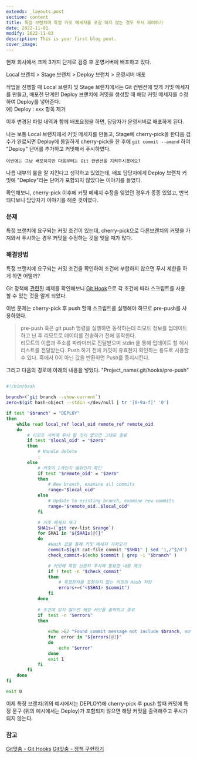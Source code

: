 ```yaml
---
extends: _layouts.post
section: content
title: 특정 브랜치에 특정 커밋 메세지를 포함 하지 않는 경우 푸시 제어하기
date: 2022-11-01
modify: 2022-11-03
description: This is your first blog post.
cover_image: 
---
```


현재 회사에서 크게 3가지 단계로 검증 후 운영서버에 배포하고 있다.

Local 브랜치 > Stage 브랜치 > Deploy 브랜치 > 운영서버 배포

작업을 진행할 때 Local 브랜치 및 Stage 브랜치에서는 Git 컨벤션에 맞게 커밋 메세지를 만들고,
배포전 단계인 Deploy 브랜치에 커밋을 생성할 때 해당 커밋 메세지를 수정하여 Deploy를 넣어준다.   
예) Deploy : xxx 항목 제거

이후 변경된 파일 내역과 함께 배포요청을 하면, 담당자가 운영서버로 배포하게 된다.


나는 보통 Local 브랜치에서 커밋 메세지를 만들고, Stage에 cherry-pick을 한다음 검수가 완료되면
Deploy에 동일하게 cherry-pick을 한 후에 ```git commit --amend``` 하여 "Deploy" 단어를 추가하고 커밋해서 푸시하였다.

``` 
이번에는 그냥 배포하지만 다음부터는 Git 컨벤션을 지켜주시겠어요?
```

나름 내부의 룰을 잘 지킨다고 생각하고 있었는데, 배포 담당자에게 Deploy 브랜치 커밋에 "Deploy"라는 단어가 포함되지 않았다는 이야기를 들었다.   

확인해보니, cherry-pick 이후에 커밋 메세지 수정을 잊었던 경우가 종종 있었고, 반복되다보니 담당자가 이야기를 해준 것이였다.

### 문제

특정 브랜치에 요구되는 커밋 조건이 있는데, cherry-pick으로 다른브랜치의 커밋을 가져와서 푸시하는 경우 커밋을 수정하는 것을 잊을 때가 많다.

### 해결방법

특정 브랜치에 요구되는 커밋 조건을 확인하여 조건에 부합하지 않으면 푸시 제한을 하게 하면 어떨까?

Git 정책에 [관련](https://git-scm.com/book/ko/v2/Git%EB%A7%9E%EC%B6%A4-%EC%A0%95%EC%B1%85-%EA%B5%AC%ED%98%84%ED%95%98%EA%B8%B0)된 예제를 확인해보니
[Git Hook](https://git-scm.com/book/ko/v2/Git%EB%A7%9E%EC%B6%A4-Git-Hooks)으로 각 조건에 따라 스크립트를 사용 할 수 있는 것을 알게 되었다.

이번 문제는 cherry-pick 후 push 할때 스크립트를 실행해야 하므로 pre-push를 사용하였다.

> pre-push 훅은 git push 명령을 실행하면 동작하는데 리모트 정보를 업데이트 하고 난 후 리모트로 데이터를 전송하기 전에 동작한다.  
> 리모트의 이름과 주소를 파라미터로 전달받으며 stdin 을 통해 업데이트 할 해시 리스트를 전달받는다. 
> Push 하기 전에 커밋이 유효한지 확인하는 용도로 사용할 수 있다. 
> 훅에서 0이 아닌 값을 반환하면 Push를 중지시킨다.

그리고 다음의 경로에 아래의 내용을 넣었다. "Project_name/.git/hooks/pre-push"

```bash

#!/bin/bash

branch=(`git branch --show-current`)
zero=$(git hash-object --stdin </dev/null | tr '[0-9a-f]' '0')

if test "$branch" = "DEPLOY"
then
    while read local_ref local_oid remote_ref remote_oid
    do
        # 리모트 서버에 푸시 할 것이 없으면 그대로 종료
        if test "$local_oid" = "$zero"
        then
            # Handle delete
            :
        else
            # 커밋이 1개인지 범위인지 확인
            if test "$remote_oid" = "$zero"
            then
                # New branch, examine all commits
                range="$local_oid"
            else
                # Update to existing branch, examine new commits
                range="$remote_oid..$local_oid"
            fi

            # 커밋 메세지 체크
            SHA1s=(`git rev-list $range`)
            for SHA1 in "${SHA1s[@]}"
            do
                #Hash 값을 통해 커밋 메세지 가져오기
                commit=$(git cat-file commit "$SHA1" | sed '1,/^$/d')
                check_commit=$(echo $commit | grep -i "$branch" )

                # 커밋에 특정 브랜치 푸시에 필요한 내용 체크
                if ! test -n "$check_commit"
                then
                    # 특정문자를 포함하지 않는 커밋의 Hash 저장
                    errors+=("<$SHA1> $commit")
                fi
            done
            
            # 조건에 맞지 않으면 해당 커밋을 출력하고 종료
            if  test -n "$errors"
            then
                
                echo >&2 "Found commit message not include $branch, not pushing"
                for  error in "${errors[@]}"
                do
                    echo "$error"
                done
                exit 1
            fi
        fi
    done
fi

exit 0 

```
이제 특정 브랜치(위의 예시에서는 DEPLOY)에 cherry-pick 후 push 할때 커밋에 특정 문구 (위의 예시에서는 Deploy)가 포함되지 않으면 해당 커밋을 출력해주고 푸시가 되지 않는다.   



### 참고
[Git맞춤 - Git Hooks](https://git-scm.com/book/ko/v2/Git%EB%A7%9E%EC%B6%A4-Git-Hooks) 
[Git맞춤 - 정책 구현하기](https://git-scm.com/book/ko/v2/Git%EB%A7%9E%EC%B6%A4-%EC%A0%95%EC%B1%85-%EA%B5%AC%ED%98%84%ED%95%98%EA%B8%B0)  
